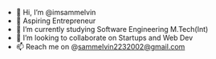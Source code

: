 - 👋 Hi, I’m @imsammelvin
- 👀 Aspiring Entrepreneur
- 🌱 I’m currently studying Software Engineering M.Tech(Int)
- 💞️ I’m looking to collaborate on Startups and Web Dev  
- 📫 Reach me on @sammelvin2232002@gmail.com

<!---
imsammelvin/imsammelvin is a ✨ special ✨ repository because its `README.md` (this file) appears on your GitHub profile.
You can click the Preview link to take a look at your changes.
--->
